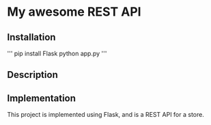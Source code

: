 # My awesome REST API

## Installation
'''
pip install Flask
python app.py
'''

## Description



## Implementation

This project is implemented using Flask, and is a REST API for a store.
